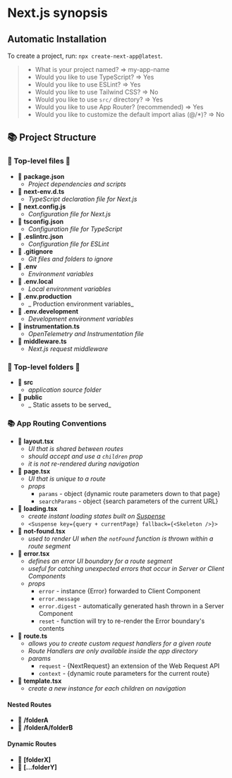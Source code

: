 # Next.js synopsis

## Automatic Installation
To create a project, run: ``npx create-next-app@latest``.
>   + What is your project named? => my-app-name
>   +  Would you like to use TypeScript? => Yes
>   +  Would you like to use ESLint? => Yes
>   +  Would you like to use Tailwind CSS? => No
>   +  Would you like to use `src/` directory? => Yes
>   +  Would you like to use App Router? (recommended) => Yes
>   +  Would you like to customize the default import alias (@/*)? => No

## 📚 Project Structure

### 💢 Top-level files 💢
+ 📄 **package.json**
    - _Project dependencies and scripts_
+ 📄 **next-env.d.ts**
    - _TypeScript declaration file for Next.js_
+ 📄 **next.config.js**
    - _Configuration file for Next.js_
+ 📄 **tsconfig.json**
    - _Configuration file for TypeScript_
+ 📄 **.eslintrc.json**
    - _Configuration file for ESLint_
+ 📄 **.gitignore**
    - _Git files and folders to ignore_
+ 📄 **.env**
    - _Environment variables_
+ 📄 **.env.local**
    - _Local environment variables_
+ 📄 **.env.production**
    - _	Production environment variables_
+ 📄 **.env.development**
    - _Development environment variables_
+ 📄 **instrumentation.ts**
    - _OpenTelemetry and Instrumentation file_
+ 📄 **middleware.ts**
    - _Next.js request middleware_

### 💢 Top-level folders 💢
+ 📁 **src**
    - _application source folder_
+ 📁 **public**
    - _	Static assets to be served_

### 📚 App Routing Conventions
+ 📄 **layout.tsx**
    - _UI that is shared between routes_
    - _should accept and use a `children` prop_
    - _it is not re-rendered during navigation_
+ 📄 **page.tsx**
    - _UI that is unique to a route_
    - _props_
      * `params` - object {dynamic route parameters down to that page}
      * `searchParams` - object {search parameters of the current URL}
+ 📄 **loading.tsx**
    - _create instant loading states built on [Suspense](https://nextjs.org/docs/app/building-your-application/routing/loading-ui-and-streaming)_
    - `<Suspense key={query + currentPage} fallback={<Skeleton />}>`
+ 📄 **not-found.tsx**
    - _used to render UI when the `notFound` function is thrown within a route segment_
+ 📄 **error.tsx**
    - _defines an error UI boundary for a route segment_
    - _useful for catching unexpected errors that occur in Server or Client Components_
    - _props_
      * `error` - instance {Error} forwarded to Client Component
      * `error.message`
      * `error.digest` - automatically generated hash thrown in a Server Component
      * `reset` - function will try to re-render the Error boundary's contents
+ 📄 **route.ts**
    - _allows you to create custom request handlers for a given route_
    - _Route Handlers are only available inside the app directory_
    - _params_
      * `request` - {NextRequest} an extension of the Web Request API
      * `context` - {dynamic route parameters for the current route}    
+ 📄 **template.tsx**
    - _create a new instance for each children on navigation_

#### Nested Routes
+ 📁 **/folderA**
+ 📁 **/folderA/folderB**

#### Dynamic Routes
+ 📁 **[folderX]**
+ 📁 **[...folderY]**














